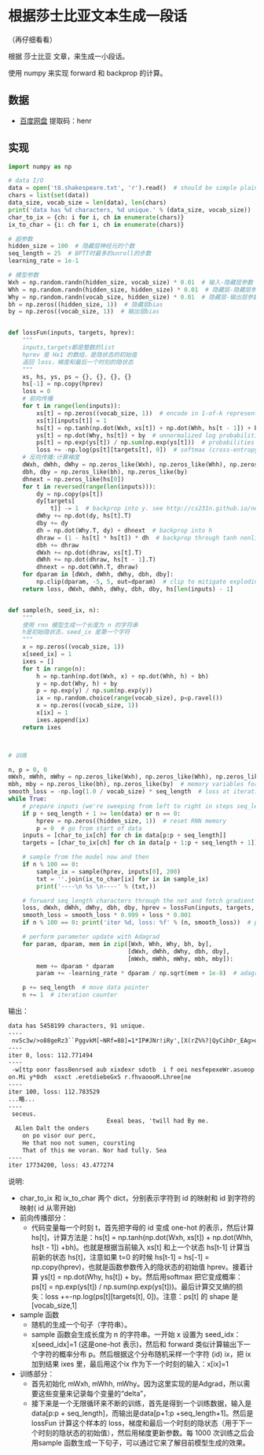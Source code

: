 
# 根据莎士比亚文本生成一段话

（再仔细看看）

根据 莎士比亚 文章，来生成一小段话。

使用 numpy 来实现 forward 和 backprop 的计算。


## 数据

- [百度网盘](https://pan.baidu.com/s/1WFC_OmQ1xKwt7mIgR8ugiQ) 提取码：henr 


## 实现

```py
import numpy as np

# data I/O
data = open('t8.shakespeare.txt', 'r').read()  # should be simple plain text file
chars = list(set(data))
data_size, vocab_size = len(data), len(chars)
print('data has %d characters, %d unique.' % (data_size, vocab_size))
char_to_ix = {ch: i for i, ch in enumerate(chars)}
ix_to_char = {i: ch for i, ch in enumerate(chars)}

# 超参数
hidden_size = 100  # 隐藏层神经元的个数
seq_length = 25  # BPTT时最多的unroll的步数
learning_rate = 1e-1

# 模型参数
Wxh = np.random.randn(hidden_size, vocab_size) * 0.01  # 输入-隐藏层参数
Whh = np.random.randn(hidden_size, hidden_size) * 0.01  # 隐藏层-隐藏层参数
Why = np.random.randn(vocab_size, hidden_size) * 0.01  # 隐藏层-输出层参数
bh = np.zeros((hidden_size, 1))  # 隐藏层bias
by = np.zeros((vocab_size, 1))  # 输出层bias


def lossFun(inputs, targets, hprev):
    """
    inputs,targets都是整数的list
    hprev 是 Hx1 的数组，是隐状态的初始值
    返回 loss，梯度和最后一个时刻的隐状态
    """
    xs, hs, ys, ps = {}, {}, {}, {}
    hs[-1] = np.copy(hprev)
    loss = 0
    # 前向传播
    for t in range(len(inputs)):
        xs[t] = np.zeros((vocab_size, 1))  # encode in 1-of-k representation
        xs[t][inputs[t]] = 1
        hs[t] = np.tanh(np.dot(Wxh, xs[t]) + np.dot(Whh, hs[t - 1]) + bh)  # hidden state
        ys[t] = np.dot(Why, hs[t]) + by  # unnormalized log probabilities for next chars
        ps[t] = np.exp(ys[t]) / np.sum(np.exp(ys[t]))  # probabilities for next chars
        loss += -np.log(ps[t][targets[t], 0])  # softmax (cross-entropy loss)
    # 反向传播:计算梯度
    dWxh, dWhh, dWhy = np.zeros_like(Wxh), np.zeros_like(Whh), np.zeros_like(Why)
    dbh, dby = np.zeros_like(bh), np.zeros_like(by)
    dhnext = np.zeros_like(hs[0])
    for t in reversed(range(len(inputs))):
        dy = np.copy(ps[t])
        dy[targets[
            t]] -= 1  # backprop into y. see http://cs231n.github.io/neural-networks-case-study/#grad if confused here
        dWhy += np.dot(dy, hs[t].T)
        dby += dy
        dh = np.dot(Why.T, dy) + dhnext  # backprop into h
        dhraw = (1 - hs[t] * hs[t]) * dh  # backprop through tanh nonlinearity
        dbh += dhraw
        dWxh += np.dot(dhraw, xs[t].T)
        dWhh += np.dot(dhraw, hs[t - 1].T)
        dhnext = np.dot(Whh.T, dhraw)
    for dparam in [dWxh, dWhh, dWhy, dbh, dby]:
        np.clip(dparam, -5, 5, out=dparam)  # clip to mitigate exploding gradients
    return loss, dWxh, dWhh, dWhy, dbh, dby, hs[len(inputs) - 1]


def sample(h, seed_ix, n):
    """
    使用 rnn 模型生成一个长度为 n 的字符串
    h是初始隐状态，seed_ix 是第一个字符
    """
    x = np.zeros((vocab_size, 1))
    x[seed_ix] = 1
    ixes = []
    for t in range(n):
        h = np.tanh(np.dot(Wxh, x) + np.dot(Whh, h) + bh)
        y = np.dot(Why, h) + by
        p = np.exp(y) / np.sum(np.exp(y))
        ix = np.random.choice(range(vocab_size), p=p.ravel())
        x = np.zeros((vocab_size, 1))
        x[ix] = 1
        ixes.append(ix)
    return ixes



# 训练

n, p = 0, 0
mWxh, mWhh, mWhy = np.zeros_like(Wxh), np.zeros_like(Whh), np.zeros_like(Why)
mbh, mby = np.zeros_like(bh), np.zeros_like(by)  # memory variables for Adagrad
smooth_loss = -np.log(1.0 / vocab_size) * seq_length  # loss at iteration 0
while True:
    # prepare inputs (we're sweeping from left to right in steps seq_length long)
    if p + seq_length + 1 >= len(data) or n == 0:
        hprev = np.zeros((hidden_size, 1))  # reset RNN memory
        p = 0  # go from start of data
    inputs = [char_to_ix[ch] for ch in data[p:p + seq_length]]
    targets = [char_to_ix[ch] for ch in data[p + 1:p + seq_length + 1]]

    # sample from the model now and then
    if n % 100 == 0:
        sample_ix = sample(hprev, inputs[0], 200)
        txt = ''.join(ix_to_char[ix] for ix in sample_ix)
        print('----\n %s \n----' % (txt,))

    # forward seq_length characters through the net and fetch gradient
    loss, dWxh, dWhh, dWhy, dbh, dby, hprev = lossFun(inputs, targets, hprev)
    smooth_loss = smooth_loss * 0.999 + loss * 0.001
    if n % 100 == 0: print('iter %d, loss: %f' % (n, smooth_loss))  # print progress

    # perform parameter update with Adagrad
    for param, dparam, mem in zip([Wxh, Whh, Why, bh, by],
                                  [dWxh, dWhh, dWhy, dbh, dby],
                                  [mWxh, mWhh, mWhy, mbh, mby]):
        mem += dparam * dparam
        param += -learning_rate * dparam / np.sqrt(mem + 1e-8)  # adagrad update

    p += seq_length  # move data pointer
    n += 1  # iteration counter
```

输出：

```txt
data has 5458199 characters, 91 unique.
----
 nvSc3w/>o88geRz3``PggvkM[~NRf=88]=1*IP#JNr!iRy',[X(rZ%%?|QyCihDr_EAg>oVma3y;6A;ggfupj~'LZcN,v*jk}2pK3yYG19z3MXW/tQdVcz((5T*eq23!x;YZbR.7T=D/:oh8KME.M2-z<!Pe`*(*b.z,-8aEeGp0:>*k!hMKsuN3-pWH`-#R;i-Eu8}4 
----
iter 0, loss: 112.771494
----
 -w[ttp oonr fass8enrsed aub xixdexr sdotb  i f oei nesfepexeWr.asueop d,eRsIcoxdefaoxP.ocmOyCuys0*Cedsf .xi[t  otx tc fun dnhbim.tdm xRfx nsrriae o
on.Mi y*0dh  xsxct .eretdiebeGxS r.fhvaoooM.Lhree[ne 
----
iter 100, loss: 112.783529
...略...
----
 seceus.  
                            Exeal beas, 'twill had By me.
  ALlen Dalt the onders
    on po visor our perc,
    He that noo not sumen, coursting
    That of this me voran. Nor had tully. Sea 
----
iter 17734200, loss: 43.477274
```


说明:

- char_to_ix 和 ix_to_char 两个 dict，分别表示字符到 id 的映射和 id 到字符的映射( id 从零开始)
- 前向传播部分：
  - 代码变量每一个时刻 t，首先把字母的 id 变成 one-hot 的表示，然后计算 hs[t]，计算方法是：hs[t] = np.tanh(np.dot(Wxh, xs[t]) + np.dot(Whh, hs[t - 1]) +bh)。也就是根据当前输入 xs[t] 和上一个状态 hs[t-1] 计算当前新的状态 hs[t]，注意如果 t=0 的时候 hs[t-1] = hs[-1] = np.copy(hprev)，也就是函数参数传入的隐状态的初始值 hprev。接着计算 ys[t] = np.dot(Why, hs[t]) + by。然后用softmax 把它变成概率：ps[t] = np.exp(ys[t]) / np.sum(np.exp(ys[t]))。最后计算交叉熵的损失：loss +=-np.log(ps[t][targets[t], 0])。注意：ps[t] 的 shape 是 [vocab_size,1]
- sample 函数
  - 随机的生成一个句子（字符串）。
  - sample 函数会生成长度为 n 的字符串。一开始 x 设置为 seed_idx：x[seed_idx]=1 (这是one-hot 表示)，然后和 forward 类似计算输出下一个字符的概率分布 p。然后根据这个分布随机采样一个字符 (id) ix，把 ix 加到结果 ixes 里，最后用这个ix 作为下一个时刻的输入：x[ix]=1
- 训练部分：
  - 首先初始化 mWxh, mWhh, mWhy。因为这里实现的是Adgrad，所以需要这些变量来记录每个变量的“delta”，
  - 接下来是一个无限循环来不断的训练，首先是得到一个训练数据，输入是data[p:p + seq_length]，而输出是data[p+1:p +seq_length+1]。然后是lossFun 计算这个样本的 loss，梯度和最后一个时刻的隐状态（用于下一个时刻的隐状态的初始值），然后用梯度更新参数。每 1000 次训练之后会用sample 函数生成一下句子，可以通过它来了解目前模型生成的效果。
